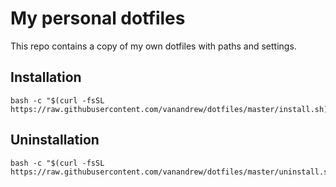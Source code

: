 # My personal dotfiles
This repo contains a copy of my own dotfiles with paths and settings.

## Installation
```
bash -c "$(curl -fsSL https://raw.githubusercontent.com/vanandrew/dotfiles/master/install.sh)"
```

## Uninstallation

```
bash -c "$(curl -fsSL https://raw.githubusercontent.com/vanandrew/dotfiles/master/uninstall.sh)"
```

